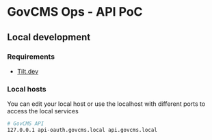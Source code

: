 # GovCMS Ops - API PoC

## Local development

### Requirements

- [Tilt.dev](https://tilt.dev/)

### Local hosts

You can edit your local host or use the localhost with different ports to access the local services

```bash
# GovCMS API
127.0.0.1 api-oauth.govcms.local api.govcms.local
```
